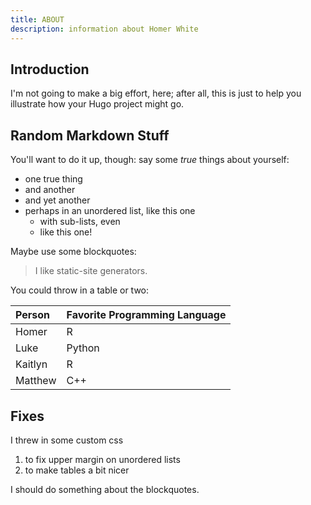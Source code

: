 ```yaml
---
title: ABOUT
description: information about Homer White
---
```


## Introduction

I'm not going to make a big effort, here; after all, this is just to help you illustrate how your Hugo project might go.

## Random Markdown Stuff

You'll want to do it up, though:  say some _true_ things about yourself:

* one true thing
* and another
* and yet another
* perhaps in an unordered list, like this one
  * with sub-lists, even
  * like this one!

Maybe use some blockquotes:

> I like static-site generators.

You could throw in a table or two:

| Person | Favorite Programming Language |
| :--- | :--- |
| Homer | R |
| Luke | Python |
| Kaitlyn | R |
| Matthew | C++ |

## Fixes

I threw in some custom css

1. to fix upper margin on unordered lists
2. to make tables a bit nicer

I should do something about the blockquotes.